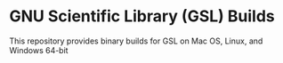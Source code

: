 # GNU Scientific Library (GSL) Builds
This repository provides binary builds for GSL on Mac OS, Linux, and Windows 64-bit
